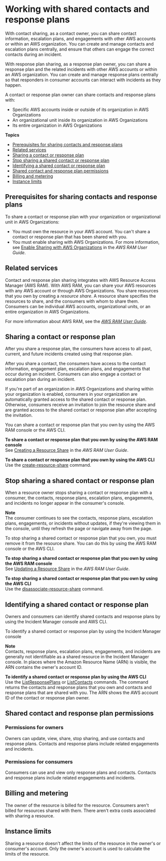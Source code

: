 # Working with shared contacts and response plans<a name="sharing"></a>

With contact sharing, as a contact owner, you can share contact information, escalation plans, and engagements with other AWS accounts or within an AWS organization\. You can create and manage contacts and escalation plans centrally, and ensure that others can engage the correct contacts during an incident\. 

With response plan sharing, as a response plan owner, you can share a response plan and the related incidents with other AWS accounts or within an AWS organization\. You can create and manage response plans centrally so that responders in consumer accounts can interact with incidents as they happen\.

A contact or response plan owner can share contacts and response plans with:
+ Specific AWS accounts inside or outside of its organization in AWS Organizations
+ An organizational unit inside its organization in AWS Organizations
+ Its entire organization in AWS Organizations

**Topics**
+ [Prerequisites for sharing contacts and response plans](#sharing-prereqs)
+ [Related services](#sharing-related)
+ [Sharing a contact or response plan](#sharing-share)
+ [Stop sharing a shared contact or response plan](#sharing-unshare)
+ [Identifying a shared contact or response plan](#sharing-identify)
+ [Shared contact and response plan permissions](#sharing-perms)
+ [Billing and metering](#sharing-billing)
+ [Instance limits](#sharing-limits)

## Prerequisites for sharing contacts and response plans<a name="sharing-prereqs"></a>

To share a contact or response plan with your organization or organizational unit in AWS Organizations:
+ You must own the resource in your AWS account\. You can't share a contact or response plan that has been shared with you\. 
+ You must enable sharing with AWS Organizations\. For more information, see [ Enable Sharing with AWS Organizations](https://docs.aws.amazon.com/ram/latest/userguide/getting-started-sharing.html#getting-started-sharing-orgs) in the *AWS RAM User Guide*\.

## Related services<a name="sharing-related"></a>

Contact and response plan sharing integrates with AWS Resource Access Manager \(AWS RAM\)\. With AWS RAM, you can share your AWS resources with any AWS account or through AWS Organizations\. You share resources that you own by creating a *resource share*\. A resource share specifies the resources to share, and the consumers with whom to share them\. Consumers can be individual AWS accounts, organizational units, or an entire organization in AWS Organizations\.

For more information about AWS RAM, see the *[AWS RAM User Guide](https://docs.aws.amazon.com/ram/latest/userguide/)*\.

## Sharing a contact or response plan<a name="sharing-share"></a>

After you share a response plan, the consumers have access to all past, current, and future incidents created using that response plan\. 

After you share a contact, the consumers have access to the contact information, engagement plan, escalation plans, and engagements that occur during an incident\. Consumers can also engage a contact or escalation plan during an incident\.

If you're part of an organization in AWS Organizations and sharing within your organization is enabled, consumers in your organization are automatically granted access to the shared contact or response plan\. Otherwise, consumers receive an invitation to join the resource share and are granted access to the shared contact or response plan after accepting the invitation\.

You can share a contact or response plan that you own by using the AWS RAM console or the AWS CLI\.

**To share a contact or response plan that you own by using the AWS RAM console**  
See [Creating a Resource Share](https://docs.aws.amazon.com/ram/latest/userguide/working-with-sharing.html#working-with-sharing-create) in the *AWS RAM User Guide*\.

**To share a contact or response plan that you own by using the AWS CLI**  
Use the [create\-resource\-share](https://docs.aws.amazon.com/cli/latest/reference/ram/create-resource-share.html) command\.

## Stop sharing a shared contact or response plan<a name="sharing-unshare"></a>

When a resource owner stops sharing a contact or response plan with a consumer, the contacts, response plans, escalation plans, engagements, and incidents no longer appear in the consumer's console\. 

**Note**  
The consumer continues to see the contacts, response plans, escalation plans, engagements, or incidents without updates, if they're viewing them in the console, until they refresh the page or navigate away from the page\. 

To stop sharing a shared contact or response plan that you own, you must remove it from the resource share\. You can do this by using the AWS RAM console or the AWS CLI\.

**To stop sharing a shared contact or response plan that you own by using the AWS RAM console**  
See [Updating a Resource Share](https://docs.aws.amazon.com/ram/latest/userguide/working-with-sharing.html#working-with-sharing-update) in the *AWS RAM User Guide*\.

**To stop sharing a shared contact or response plan that you own by using the AWS CLI**  
Use the [disassociate\-resource\-share](https://docs.aws.amazon.com/cli/latest/reference/ram/disassociate-resource-share.html) command\.

## Identifying a shared contact or response plan<a name="sharing-identify"></a>

Owners and consumers can identify shared contacts and response plans by using the Incident Manager console and AWS CLI\.

To identify a shared contact or response plan by using the Incident Manager console

**Note**  
Contacts, response plans, escalation plans, engagements, and incidents are generally not identifiable as a shared resource in the Incident Manager console\. In places where the Amazon Resource Name \(ARN\) is visible, the ARN contains the owner's account ID\.

**To identify a shared contact or response plan by using the AWS CLI**  
Use the [ListResponsePlans](https://docs.aws.amazon.com/incident-manager/latest/APIReference/API_ListResponsePlans.html) or [ListContacts](https://docs.aws.amazon.com/incident-manager/latest/APIReference/API_SSMContacts_ListContacts.html) commands\. The command returns the contacts and response plans that you own and contacts and response plans that are shared with you\. The ARN shows the AWS account ID of the contact or response plan owner\.

## Shared contact and response plan permissions<a name="sharing-perms"></a>

### Permissions for owners<a name="perms-owner"></a>

Owners can update, view, share, stop sharing, and use contacts and response plans\. Contacts and response plans include related engagements and incidents\.

### Permissions for consumers<a name="perms-consumer"></a>

Consumers can use and view only response plans and contacts\. Contacts and response plans include related engagements and incidents\.

## Billing and metering<a name="sharing-billing"></a>

The owner of the resource is billed for the resource\. Consumers aren't billed for resources shared with them\. There aren't extra costs associated with sharing a resource\.

## Instance limits<a name="sharing-limits"></a>

Sharing a resource doesn't affect the limits of the resource in the owner's or consumer's account\. Only the owner's account is used to calculate the limits of the resource\.